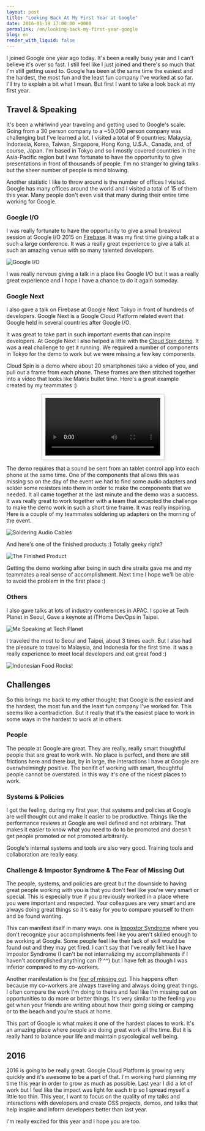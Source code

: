 ```yaml
---
layout: post
title: "Looking Back At My First Year at Google"
date: 2016-01-19 17:00:00 +0000
permalink: /en/looking-back-my-first-year-google
blog: en
render_with_liquid: false
---
```


I joined Google one year ago today. It's been a really busy year and I can't
believe it's over so fast. I still feel like I just joined and there's so much
that I'm still getting used to. Google has been at the same time the easiest
and the hardest, the most fun and the least fun company I've worked at so far.
I'll try to explain a bit what I mean. But first I want to take a look back at my first year.

## Travel & Speaking

It's been a whirlwind year traveling and getting used to Google's scale. Going
from a 30 person company to a ~50,000 person company was challenging but I've
learned a lot. I visited a total of 9 countries: Malaysia, Indonesia, Korea,
Taiwan, Singapore, Hong Kong, U.S.A., Canada, and, of course, Japan.
I'm based in Tokyo and so I mostly covered countries in the
Asia-Pacific region but I was fortunate to have the opportunity to give
presentations in front of thousands of people. I'm no stranger to
giving talks but the sheer number of people is mind blowing.

Another statistic I like to throw around is the number of offices I visited.
Google has many offices around the world and I visited a total of 15 of them
this year. Many people don't even visit that many during their entire time
working for Google.

### Google I/O

I was really fortunate to have the opportunity to give a small breakout session
at Google I/O 2015 on [Firebase](https://www.firebase.com/). It was my first
time giving a talk at a such a large conference. It was a really great
experience to give a talk at such an amazing venue with so many talented
developers.

![Google I/O](https://storage.googleapis.com/static.ianlewis.org/prod/img/747/IMG_20150529_221021.jpg)

I was really nervous giving a talk in a place like Google I/O but it was a
really great experience and I hope I have a chance to do it again someday.

### Google Next

I also gave a talk on Firebase at Google Next Tokyo in front of hundreds of
developers. Google Next is a Google Cloud Platform related event that Google
held in several countries after Google I/O.

It was great to take part in such important events that can inspire developers.
At Google Next I also helped a little with the [Cloud Spin
demo](http://googlecloudplatform.blogspot.jp/2015/09/Cloud-Spin-Part-1-180-degree-animations-on-Google-Cloud-Platform.html).
It was a real challenge to get it running. We required a number of components
in Tokyo for the demo to work but we were missing a few key components.

Cloud Spin is a demo where about 20 smartphones take a video of you, and pull out
a frame from each phone. These frames are then stitched together into a video that
looks like Matrix bullet time. Here's a great example created by my teammates :)

<div style="text-align:center;margin:1em">
  <video name="media" class="animated-gif" loop="" src="https://pbs.twimg.com/tweet_video/CYfITpjUsAAra9B.mp4" autoplay style="padding:10px;border:1px solid #CCC;box-shadow: 4px 4px 4px rgba(0, 0, 0, 0.075)">
  <source type="video/mp4" src="https://pbs.twimg.com/tweet_video/CYfITpjUsAAra9B.mp4">
  </video>
</div>

The demo requires that a sound be sent from an tablet control app into each
phone at the same time. One of the components that allows this was missing so
on the day of the event we had to find some audio adapters and solder some
resistors into them in order to make the components that we needed. It all came
together at the last minute and the demo was a success. It was really great to
work together with a team that accepted the challenge to make the demo work in
such a short time frame. It was really inspiring. Here is a couple of my teammates
soldering up adapters on the morning of the event.

![Soldering Audio Cables](https://storage.googleapis.com/static.ianlewis.org/prod/img/747/IMG_20150618_100045.jpg)

And here's one of the finished products :) Totally geeky right?

![The Finished Product](https://storage.googleapis.com/static.ianlewis.org/prod/img/747/IMG_20150618_104122.jpg)

Getting the demo working after being in such dire straits gave me and my
teammates a real sense of accomplishment. Next time I hope we'll be able to
avoid the problem in the first place :)

### Others

I also gave talks at lots of industry conferences in APAC. I spoke at Tech
Planet in Seoul, Gave a keynote at iTHome DevOps in Taipei.

![Me Speaking at Tech Planet](https://storage.googleapis.com/static.ianlewis.org/prod/img/747/KGB_0586.JPG)

I traveled the most to Seoul and Taipei, about 3 times each. But I also had the
pleasure to travel to Malaysia, and Indonesia for the first time. It was a
really experience to meet local developers and eat great food :)

![Indonesian Food Rocks!](https://storage.googleapis.com/static.ianlewis.org/prod/img/747/IMG_20150820_115347.jpg)

## Challenges

So this brings me back to my other thought: that Google is the easiest and the
hardest, the most fun and the least fun company I've worked for. This seems
like a contradiction. But it really that it's the easiest place to work in some
ways in the hardest to work at in others.

### People

The people at Google are great. They are really, really smart thoughtful people
that are great to work with. No place is perfect, and there are still frictions
here and there but, by in large, the interactions I have at Google are
overwhelmingly positive. The benifit of working with smart, thoughtful people
cannot be overstated. In this way it's one of the nicest places to work.

### Systems & Policies

I got the feeling, during my first year, that systems and policies at Google
are well thought out and make it easier to be productive. Things like the
performance reviews at Google are well defined and not arbitrary. That makes it
easier to know what you need to do to be promoted and doesn't get people
promoted or not promoted arbitrarily.

Google's internal systems and tools are also very good. Training tools and
collaboration are really easy.

### Challenge & Impostor Syndrome & The Fear of Missing Out

The people, systems, and policies are great but the downside to having great
people working with you is that you don't feel like you're very smart or
special. This is especially true if you previously worked in a place where you
were important and respected. Your colleagues are very smart and are always doing
great things so it's easy for you to compare yourself to them and be found wanting.

This can manifest itself in many ways. one is [Impostor
Syndrome](https://en.wikipedia.org/wiki/Impostor_syndrome) where you don't
recognize your accomplishments feel like you aren't skilled enough to be
working at Google. Some people feel like their lack of skill would be found out
and they may get fired. I can't say that I've really felt like I have Impostor
Syndrome (I can't be not internalizing my accomplishments if I haven't
accomplished anything can I? ^^) but I have felt as though I was inferior
compared to my co-workers.

Another manifestation is the [fear of missing
out](https://en.wikipedia.org/wiki/Fear_of_missing_out). This happens often
because my co-workers are always traveling and always doing great things. I
often compare the work I'm doing to theirs and feel like I'm missing out on
opportunities to do more or better things. It's very similar to the feeling you
get when your friends are writing about how their going skiing or camping or to
the beach and you're stuck at home.

This part of Google is what makes it one of the hardest places to work. It's an
amazing place where people are doing great work all the time. But it is really hard
to balance your life and maintain psycological well being.

## 2016

2016 is going to be really great. Google Cloud Platform is growing very quickly
and it's awesome to be a part of that. I'm working hard planning my time this
year in order to grow as much as possible. Last year I did a lot of work but I
feel like the impact was light for each trip so I spread myself a little too
thin. This year, I want to focus on the quality of my talks and interactions
with developers and create OSS projects, demos, and talks that help inspire and
inform developers better than last year.

I'm really excited for this year and I hope you are too.
